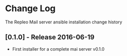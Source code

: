 # Change Log
The Repleo Mail server ansible installation change history

## [0.1.0] - Release 2016-06-19

* First installer for a complete mai server v0.1.0

